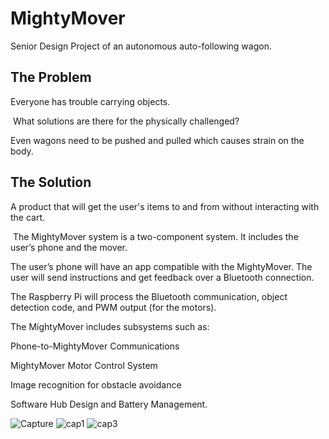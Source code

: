 # MightyMover
Senior Design Project of an autonomous auto-following wagon.
## The Problem
Everyone has trouble carrying objects.  ​

​
What solutions are there for the physically challenged?​


Even wagons need to be pushed and pulled which causes strain on the body.​
## The Solution​
A product that will get the user's items to and from without interacting with the cart.​

​
​The MightyMover system is a two-component system. It includes the user’s phone and the mover. ​

The user’s phone will have an app compatible with the MightyMover. The user will send instructions and get feedback over a Bluetooth connection. ​

The Raspberry Pi will process the Bluetooth communication, object detection code, and PWM output (for the motors). ​

The MightyMover includes subsystems such as: ​

Phone-to-MightyMover Communications ​

MightyMover Motor Control System ​

Image recognition for obstacle avoidance

Software Hub Design and Battery Management.  ​

![Capture](https://github.com/user-attachments/assets/4c66b7c4-73e2-43a0-a6c5-71d9c95799a3)
![cap1](https://github.com/user-attachments/assets/93473229-8fa3-482c-a636-d4e305211b77)
![cap3](https://github.com/user-attachments/assets/dc78b77c-6276-426c-b412-265acba7b693)
